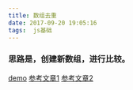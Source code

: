 ```yaml
---
title: 数组去重
date: 2017-09-20 19:05:16
tags:  js基础
---
```

### 思路是，创建新数组，进行比较。
[demo](/demos/2017/0920/index.html)
[参考文章1](http://www.imooc.com/article/12271)
[参考文章2](http://www.jianshu.com/p/131ca13e7f28)
